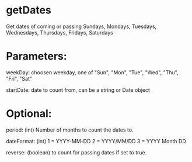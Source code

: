# getDates

Get dates of coming or passing Sundays, Mondays, Tuesdays, Wednesdays, Thursdays, Fridays, Saturdays


# Parameters:

weekDay: choosen weekday, one of "Sun", "Mon", "Tue", "Wed", "Thu", "Fri", "Sat"

startDate: date to count from, can be a string or Date object


# Optional:

period: (int) Number of months to count the dates to.

dateFormat: (int) 1 = YYYY-MM-DD    2 = YYYY/MM/DD    3 = YYYY Month DD

reverse: (boolean) to count for passing dates if set to true.
